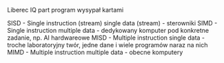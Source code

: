 Liberec IQ part
program wysypał kartami



SISD - Single instruction (stream) single data (stream) - sterowniki
SIMD - Single instruction multiple data - dedykowany komputer pod konkretne zadanie, np. AI hardwareowe
MISD - Multiple instruction single data - troche laboratoryjny twór, jedne dane i wiele programów naraz na nich
MIMD - Multiple instruction multiple data - obecne komputery


